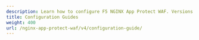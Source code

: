```yaml
---
description: Learn how to configure F5 NGINX App Protect WAF. Versions 4 and earlier.
title: Configuration Guides
weight: 400
url: /nginx-app-protect-waf/v4/configuration-guide/
---
```

